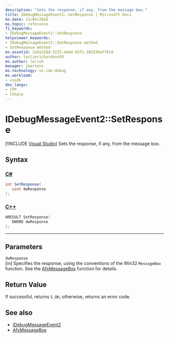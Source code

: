 ```yaml
---
description: "Sets the response, if any, from the message box."
title: IDebugMessageEvent2::SetResponse | Microsoft Docs
ms.date: 11/04/2016
ms.topic: reference
f1_keywords:
- IDebugMessageEvent2::SetResponse
helpviewer_keywords:
- IDebugMessageEvent2::SetResponse method
- SetResponse method
ms.assetid: 2a5e318d-3225-4abd-83f1-28323baff6c0
author: leslierichardson95
ms.author: lerich
manager: jmartens
ms.technology: vs-ide-debug
ms.workload:
- vssdk
dev_langs:
- CPP
- CSharp
---
```

# IDebugMessageEvent2::SetResponse

 [!INCLUDE [Visual Studio](~/includes/applies-to-version/vs-windows-only.md)]
Sets the response, if any, from the message box.

## Syntax

### [C#](#tab/csharp)
```csharp
int SetResponse( 
   uint dwResponse
);
```
### [C++](#tab/cpp)
```cpp
HRESULT SetResponse( 
   DWORD dwResponse
);
```
---

## Parameters
`dwResponse`\
[in] Specifies the response, using the conventions of the Win32 `MessageBox` function. See the [AfxMessageBox](/cpp/mfc/reference/cstring-formatting-and-message-box-display#afxmessagebox) function for details.

## Return Value
 If successful, returns `S_OK`; otherwise, returns an error code.

## See also
- [IDebugMessageEvent2](../../../extensibility/debugger/reference/idebugmessageevent2.md)
- [AfxMessageBox](/cpp/mfc/reference/cstring-formatting-and-message-box-display#afxmessagebox)
